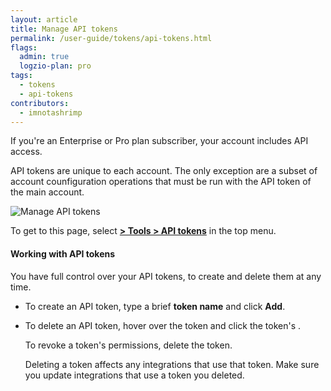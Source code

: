 ```yaml
---
layout: article
title: Manage API tokens
permalink: /user-guide/tokens/api-tokens.html
flags:
  admin: true
  logzio-plan: pro
tags:
  - tokens
  - api-tokens
contributors:
  - imnotashrimp
---
```


If you're an Enterprise or Pro plan subscriber,
your account includes API access.

API tokens are unique to each account. The only exception are a subset of account counfiguration operations that must be run with the API token of the main account.

![Manage API tokens](https://dytvr9ot2sszz.cloudfront.net/logz-docs/access-and-authentication/access-and-authentication--api-tokens.png)

To get to this page,
select [**<i class="li li-gear"></i> > Tools > API tokens**](https://app.logz.io/#/dashboard/settings/api-tokens)
in the top menu.

#### Working with API tokens

You have full control over your API tokens, to create and delete them at any time.

* To create an API token,
  type a brief **token name** and click **Add**.

* To delete an API token,
  hover over the token and click the token's <i class="li li-x"></i>.

  To revoke a token's permissions, delete the token.
  
  Deleting a token affects any integrations that use that token. Make sure you update integrations that use a token you deleted.
